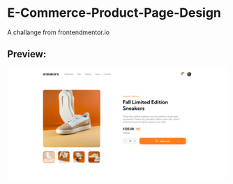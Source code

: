 # E-Commerce-Product-Page-Design
A challange from frontendmentor.io 

## Preview:
![Preview of product page challange](https://github.com/enesoeztekin/E-Commerce-Product-Page-Design/blob/master/preview.png)
